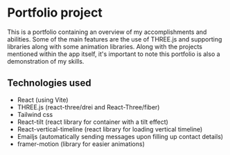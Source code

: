 # Portfolio project

This is a portfolio containing an overview of my accomplishments and abilities. Some of the main features are the use of THREE.js and supporting libraries along with some animation libraries. Along with the projects mentioned within the app itself, it's important to note this portfolio is also a demonstration of my skills.

## Technologies used

- React (using Vite)
- THREE.js (react-three/drei and React-Three/fiber)
- Tailwind css
- React-tilt (react library for container with a tilt effect)
- React-vertical-timeline (react library for loading vertical timeline)
- Emailjs (automatically sending messages upon filling up contact details)
- framer-motion (library for easier animations)
